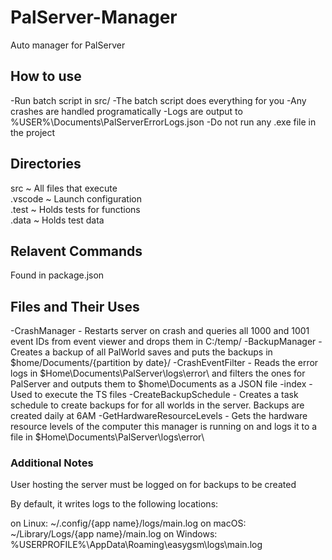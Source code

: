 # PalServer-Manager
Auto manager for PalServer

## How to use
-Run batch script in src/
    -The batch script does everything for you 
        -Any crashes are handled programatically
        -Logs are output to %USER%\Documents\PalServerErrorLogs.json
-Do not run any .exe file in the project


## Directories
src         ~   All files that execute      <br>
.vscode     ~   Launch configuration        <br>
.test       ~   Holds tests for functions   <br>
.data       ~   Holds test data             <br>

## Relavent Commands
Found in package.json

## Files and Their Uses
-CrashManager               - Restarts server on crash and queries all 1000 and 1001 event IDs from event viewer and drops them in C:/temp/
-BackupManager              - Creates a backup of all PalWorld saves and puts the backups in $home/Documents/{partition by date}/
-CrashEventFilter           - Reads the error logs in $Home\Documents\PalServer\logs\error\ and filters the ones for PalServer and outputs them to $home\Documents as a JSON file
-index                      - Used to execute the TS files
-CreateBackupSchedule       - Creates a task schedule to create backups for for all worlds in the server. Backups are created daily at 6AM
-GetHardwareResourceLevels  - Gets the hardware resource levels of the computer this manager is running on and logs it to a file in $Home\Documents\PalServer\logs\error\

### Additional Notes
User hosting the server must be logged on for backups to be created

By default, it writes logs to the following locations:

on Linux: ~/.config/{app name}/logs/main.log
on macOS: ~/Library/Logs/{app name}/main.log
on Windows: %USERPROFILE%\AppData\Roaming\easygsm\logs\main.log